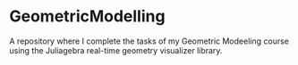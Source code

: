 # GeometricModelling
A repository where I complete the tasks of my Geometric Modeeling course using the Juliagebra real-time geometry visualizer library.
